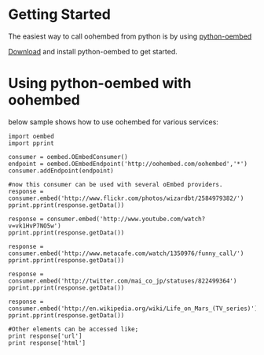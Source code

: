 # Getting Started #

The easiest way to call oohembed from python is by using [python-oembed](http://code.google.com/p/python-oembed/)

[Download](http://code.google.com/p/python-oembed/downloads/list) and install python-oembed to get started.

# Using python-oembed with oohembed #

below sample shows how to use oohembed for various services:

```
import oembed
import pprint

consumer = oembed.OEmbedConsumer()
endpoint = oembed.OEmbedEndpoint('http://oohembed.com/oohembed','*')
consumer.addEndpoint(endpoint)

#now this consumer can be used with several oEmbed providers.
response = consumer.embed('http://www.flickr.com/photos/wizardbt/2584979382/')
pprint.pprint(response.getData())

response = consumer.embed('http://www.youtube.com/watch?v=vk1HvP7NO5w')
pprint.pprint(response.getData())

response = consumer.embed('http://www.metacafe.com/watch/1350976/funny_call/')
pprint.pprint(response.getData())

response = consumer.embed('http://twitter.com/mai_co_jp/statuses/822499364')
pprint.pprint(response.getData())

response = consumer.embed('http://en.wikipedia.org/wiki/Life_on_Mars_(TV_series)')
pprint.pprint(response.getData())

#Other elements can be accessed like;
print response['url']
print response['html']

```